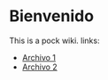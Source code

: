 # Bienvenido
This is a pock wiki. links:
- [Archivo 1](./0001-init.md)
- [Archivo 2](./0002-config.md)